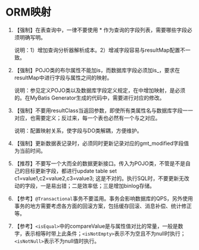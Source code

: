 # ORM映射

1. 【强制】在表查询中，一律不要使用 \* 作为查询的字段列表，需要哪些字段必须明确写明。 

  
   说明：1）增加查询分析器解析成本。2）增减字段容易与resultMap配置不一致。 

2. 【强制】POJO类的布尔属性不能加is，而数据库字段必须加is\_，要求在resultMap中进行字段与属性之间的映射。 

  
   说明：参见定义POJO类以及数据库字段定义规定，在中增加映射，是必须的。在MyBatis Generator生成的代码中，需要进行对应的修改。

3. 【强制】不要用resultClass当返回参数，即使所有类属性名与数据库字段一一对应，也需要定义；反过来，每一个表也必然有一个与之对应。 

  
   说明：配置映射关系，使字段与DO类解耦，方便维护。 

4. 【强制】更新数据表记录时，必须同时更新记录对应的gmt\_modified字段值为当前时间。
5. 【推荐】不要写一个大而全的数据更新接口。传入为POJO类，不管是不是自己的目标更新字段，都进行update table set c1=value1,c2=value2,c3=value3; 这是不对的。执行SQL时，不要更新无改动的字段，一是易出错；二是效率低；三是增加binlog存储。 
6. 【参考】`@Transactional`事务不要滥用。事务会影响数据库的QPS，另外使用事务的地方需要考虑各方面的回滚方案，包括缓存回滚、消息补偿、统计修正等。 
7. 【参考】`<isEqual>`中的compareValue是与属性值对比的常量，一般是数字，表示相等时带上此条件；`<isNotEmpty>`表示不为空且不为null时执行；`<isNotNull>`表示不为null值时执行。  

